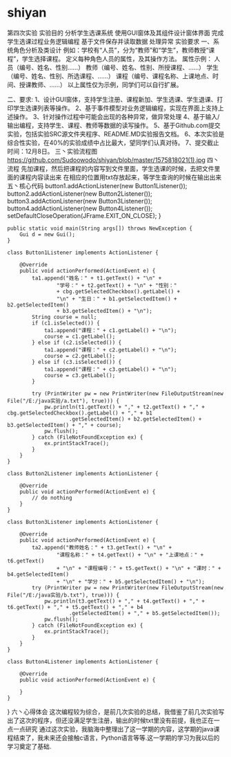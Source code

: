 # shiyan
第四次实验
实验目的
分析学生选课系统
使用GUI窗体及其组件设计窗体界面
完成学生选课过程业务逻辑编程
基于文件保存并读取数据
处理异常
实验要求
一、系统角色分析及类设计
例如：学校有“人员”，分为“教师”和“学生”，教师教授“课程”，学生选择课程。
定义每种角色人员的属性，及其操作方法。
属性示例：	人员（编号、姓名、性别……）
教师（编号、姓名、性别、所授课程、……）
			学生（编号、姓名、性别、所选课程、……）
			课程（编号、课程名称、上课地点、时间、授课教师、……）
以上属性仅为示例，同学们可以自行扩展。

二、要求:
1、设计GUI窗体，支持学生注册、课程新加、学生选课、学生退课、打印学生选课列表等操作。
2、基于事件模型对业务逻辑编程，实现在界面上支持上述操作。
3、针对操作过程中可能会出现的各种异常，做异常处理
4、基于输入/输出编程，支持学生、课程、教师等数据的读写操作。
5、基于Github.com提交实验，包括实验SRC源文件夹程序、README.MD实验报告文档。
6、本次实验是综合性实验，在40%的实验成绩中占比最大，望同学们认真对待。
7、提交截止时间：12月8日。
三丶实验流程图
https://github.com/Sudoowodo/shiyan/blob/master/1575818021(1).jpg
四丶流程
先加课程，然后把课程的内容写到文件里面，学生选课的时候，去把文件里面的课程内容读出来
在相应的位置用txt存放起来，等学生查询的时候在输出出来
五丶核心代码
       button1.addActionListener(new Button1Listener());
        button2.addActionListener(new Button2Listener());
        button3.addActionListener(new Button3Listener());
        button4.addActionListener(new Button4Listener());
        setDefaultCloseOperation(JFrame.EXIT_ON_CLOSE);
    }

    public static void main(String args[]) throws NewException {
        Gui d = new Gui();
    }

    class Button1Listener implements ActionListener {

        @Override
        public void actionPerformed(ActionEvent e) {
            ta1.append("姓名：" + t1.getText() + "\n" +
                    "学号：" + t2.getText() + "\n" + "性别："
                    + cbg.getSelectedCheckbox().getLabel() +
                    "\n" + "生日：" + b1.getSelectedItem() + b2.getSelectedItem()
                    + b3.getSelectedItem() + "\n");
            String course = null;
            if (c1.isSelected()) {
                ta1.append("课程：" + c1.getLabel() + "\n");
                course = c1.getLabel();
            } else if (c2.isSelected()) {
                ta1.append("课程：" + c2.getLabel() + "\n");
                course = c2.getLabel();
            } else if (c3.isSelected()) {
                ta1.append("课程：" + c3.getLabel() + "\n");
                course = c3.getLabel();
            }

            try (PrintWriter pw = new PrintWriter(new FileOutputStream(new File("/E:/java实验/a.txt"), true))) {
                pw.println(t1.getText() + "," + t2.getText() + "," + cbg.getSelectedCheckbox().getLabel() + "," + b1
                        .getSelectedItem() + b2.getSelectedItem() + b3.getSelectedItem() + "," + course);
                pw.flush();
            } catch (FileNotFoundException ex) {
                ex.printStackTrace();
            }
        }
    }

    class Button2Listener implements ActionListener {

        @Override
        public void actionPerformed(ActionEvent e) {
            // do nothing
        }
    }

    class Button3Listener implements ActionListener {

        @Override
        public void actionPerformed(ActionEvent e) {
            ta2.append("教师姓名：" + t3.getText() + "\n" +
                    "课程名称：" + t4.getText() + "\n" + "上课地点：" + t6.getText()
                    + "\n" + "课程编号：" + t5.getText() + "\n" + "课时：" + b4.getSelectedItem()
                    + "\n" + "学分：" + b5.getSelectedItem() + "\n");
            try (PrintWriter pw = new PrintWriter(new FileOutputStream(new File("/E:/java实验/b.txt"), true))) {
                pw.println(t3.getText() + "," + t4.getText() + "," + t6.getText() + "," + t5.getText() + "," + b4
                        .getSelectedItem() + "," + b5.getSelectedItem());
                pw.flush();
            } catch (FileNotFoundException ex) {
                ex.printStackTrace();
            }
        }
    }

    class Button4Listener implements ActionListener {

        @Override
        public void actionPerformed(ActionEvent e) {

        }
    }

}
六丶心得体会
这次编程较为综合，是前几次实验的总结，我借鉴了前几次实验写出了这次的程序，但还没满足学生注册，输出的时候txt里没有前提，我也正在一点一点研究 
通过这次实验，我脑海中整理出了这一学期的内容，这学期的java课程结束了，我未来还会接触c语言，Python语言等等.这一学期的学习为我以后的学习奠定了基础.
